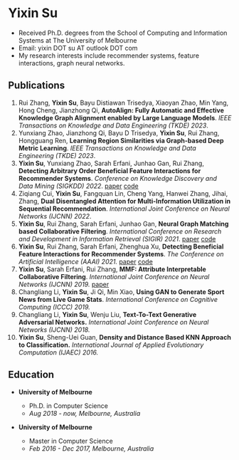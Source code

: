 # Yixin Su
- Received Ph.D. degrees from the School of Computing and Information Systems at The University of Melbourne
- Email: yixin DOT su AT  outlook DOT com
- My research interests include recommender systems, feature interactions, graph neural networks.

## Publications

1. Rui Zhang, **Yixin Su**, Bayu Distiawan Trisedya, Xiaoyan Zhao, Min Yang, Hong Cheng, Jianzhong Qi, **AutoAlign: Fully Automatic and Effective Knowledge Graph Alignment enabled by Large Language Models**. _IEEE Transactions on Knowledge and Data Engineering (TKDE) 2023_.
2. Yunxiang Zhao, Jianzhong Qi, Bayu D Trisedya, **Yixin Su**, Rui Zhang, Hongguang Ren, **Learning Region Similarities via Graph-based Deep Metric Learning**. _IEEE Transactions on Knowledge and Data Engineering (TKDE) 2023_.
3. **Yixin Su**, Yunxiang Zhao, Sarah Erfani, Junhao Gan, Rui Zhang, **Detecting Arbitrary Order Beneficial Feature Interactions for Recommender Systems**. _Conference on Knowledge Discovery and Data Mining (SIGKDD) 2022_. [paper](https://arxiv.org/abs/2206.13764) [code](https://github.com/ruizhang-ai/HIRS_Hypergraph_Infomax_Recommender_System)
4. Ziqiang Cui, **Yixin Su**, Fangquan Lin, Cheng Yang, Hanwei Zhang, Jihai, Zhang, **Dual Disentangled Attention for Multi-Information Utilization in Sequential Recommendation**. _International Joint Conference on Neural Networks (IJCNN) 2022_.
5. **Yixin Su**, Rui Zhang, Sarah Erfani, Junhao Gan, **Neural Graph Matching based Collaborative Filtering**. _International Conference on Research and Development in Information Retrieval (SIGIR) 2021_. [paper](https://arxiv.org/abs/2105.04067) [code](https://github.com/ruizhang-ai/GMCF_Neural_Graph_Matching_based_Collaborative_Filtering)
6. **Yixin Su**, Rui Zhang, Sarah Erfani, Zhenghua Xu, **Detecting Beneficial Feature Interactions for Recommender Systems**. _The Conference on Artificial Intelligence (AAAI) 2021._ [paper](https://arxiv.org/abs/2008.00404) [code](https://github.com/ruizhang-ai/SIGN-Detecting-Beneficial-Feature-Interactions-for-Recommender-Systems)
7. **Yixin Su**, Sarah Erfani, Rui Zhang, **MMF: Attribute Interpretable Collaborative Filtering**. _International Joint Conference on Neural Networks (IJCNN) 2019._ [paper](https://arxiv.org/abs/1908.01099)
8. Changliang Li, **Yixin Su**, Ji Qi, Min Xiao, **Using GAN to Generate Sport News from Live Game Stats**. _International Conference on Cognitive Computing (ICCC) 2019._
9. Changliang Li, **Yixin Su**, Wenju Liu, **Text-To-Text Generative Adversarial Networks.** _International Joint Conference on Neural Networks (IJCNN) 2018._
10. **Yixin Su**, Sheng-Uei Guan, **Density and Distance Based KNN Approach to Classification.** _International Journal of Applied Evolutionary Computation (IJAEC) 2016._

## Education

- **University of Melbourne**
  - Ph.D. in Computer Science              
  - _Aug 2018 - now, Melbourne, Australia_

- **University of Melbourne**
  - Master in Computer Science             
  - _Feb 2016 - Dec 2017, Melbourne, Australia_




